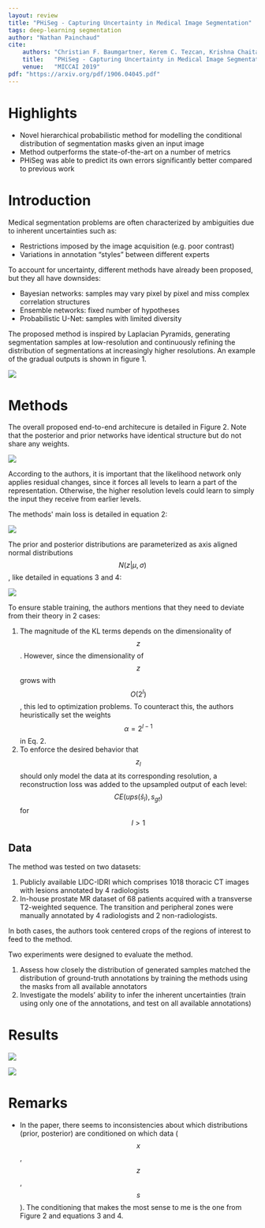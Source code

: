 ```yaml
---
layout: review
title: "PHiSeg - Capturing Uncertainty in Medical Image Segmentation"
tags: deep-learning segmentation
author: "Nathan Painchaud"
cite:
    authors: "Christian F. Baumgartner, Kerem C. Tezcan, Krishna Chaitanya, Andreas M. Hötker, Urs J. Muehlematter, Khoschy Schawkat, Anton S. Becker, Olivio Donati, Ender Konukoglu"
    title:   "PHiSeg - Capturing Uncertainty in Medical Image Segmentation"
    venue:   "MICCAI 2019"
pdf: "https://arxiv.org/pdf/1906.04045.pdf"
---
```



# Highlights
- Novel hierarchical probabilistic method for modelling the conditional distribution of segmentation masks given an
  input image
- Method outperforms the state-of-the-art on a number of metrics
- PHiSeg was able to predict its own errors significantly better compared to previous work


# Introduction

Medical segmentation problems are often characterized by ambiguities due to inherent uncertainties such as:
- Restrictions imposed by the image acquisition (e.g. poor contrast)
- Variations in annotation “styles” between different experts

To account for uncertainty, different methods have already been proposed, but they all have downsides:
- Bayesian networks: samples may vary pixel by pixel and miss complex correlation structures
- Ensemble networks: fixed number of hypotheses
- Probabilistic U-Net: samples with limited diversity

The proposed method is inspired by Laplacian Pyramids, generating segmentation samples at low-resolution and
continuously refining the distribution of segmentations at increasingly higher resolutions. An example of the gradual
outputs is shown in figure 1.

![](/article/images/PHiSeg/figure1.jpg)


# Methods
The overall proposed end-to-end architecure is detailed in Figure 2. Note that the posterior and prior networks have
identical structure but do not share any weights.

![](/article/images/PHiSeg/figure2.jpg)

According to the authors, it is important that the likelihood network only applies residual changes, since it forces all
levels to learn a part of the representation. Otherwise, the higher resolution levels could learn to simply the input
they receive from earlier levels.

The methods' main loss is detailed in equation 2:

![](/article/images/PHiSeg/equation2.jpg)

The prior and posterior distributions are parameterized as axis aligned normal distributions $$N(z|\mu, \sigma)$$,
like detailed in equations 3 and 4:

![](/article/images/PHiSeg/equations3_4.jpg)

To ensure stable training, the authors mentions that they need to deviate from their theory in 2 cases:

1. The magnitude of the KL terms depends on the dimensionality of $$z$$. However, since the dimensionality of $$z$$
   grows with $$O(2^l)$$, this led to optimization problems. To counteract this, the authors heuristically set the
   weights $$\alpha = 2^{l-1}$$ in Eq. 2.
2. To  enforce the desired behavior that $$z_l$$ should only model the data at its corresponding resolution, a
   reconstruction loss was added to the upsampled output of each level: $$CE(ups(\hat{s}_{l}), s_{gt})$$ for $$l \gt 1$$

## Data

The method was tested on two datasets:

1. Publicly available LIDC-IDRI which comprises 1018 thoracic CT images with lesions annotated by 4 radiologists
2. In-house prostate MR dataset of 68 patients acquired with a transverse T2-weighted sequence. The transition and
peripheral zones were manually annotated by 4 radiologists and 2 non-radiologists.

In both cases, the authors took centered crops of the regions of interest to feed to the method.

Two experiments were designed to evaluate the method.

1. Assess how closely the distribution of generated samples matched the distribution of ground-truth annotations by
training the methods using the masks from all available annotators
2. Investigate the models’ ability to infer the inherent uncertainties (train using only one of the annotations, and
test on all available annotations)


# Results
![](/article/images/PHiSeg/table1.jpg)

![](/article/images/PHiSeg/figure3.jpg)


# Remarks
- In the paper, there seems to inconsistencies about which distributions (prior, posterior) are conditioned on which
  data ($$x$$, $$z$$, $$s$$). The conditioning that makes the most sense to me is the one from Figure 2 and equations 3
  and 4.
